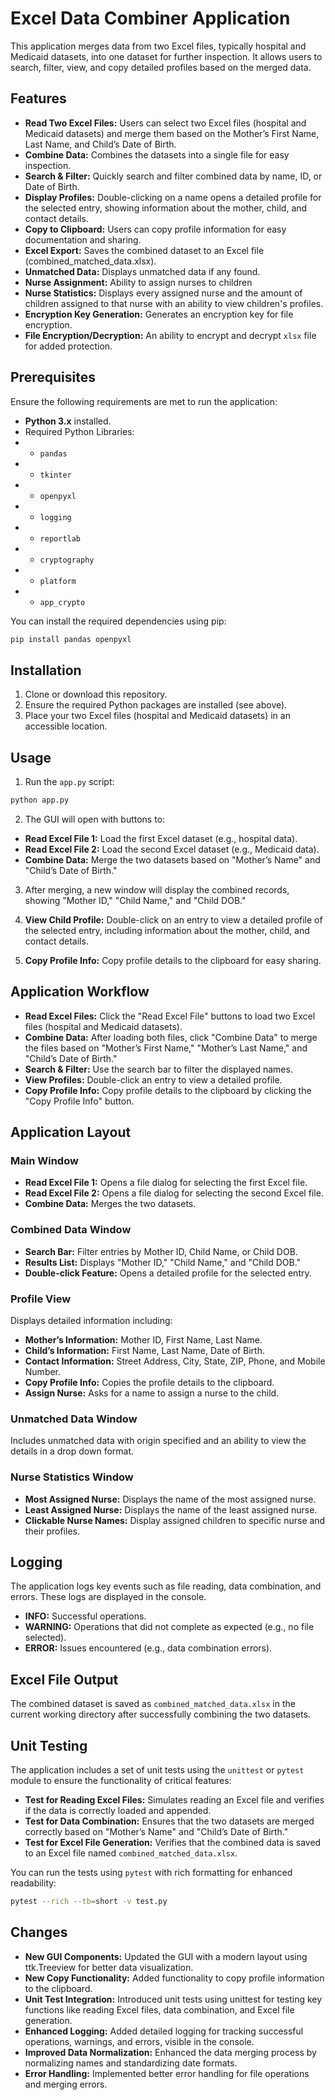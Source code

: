 # Excel Data Combiner Application

This application merges data from two Excel files, typically hospital and Medicaid datasets, into one dataset for further inspection. It allows users to search, filter, view, and copy detailed profiles based on the merged data.

## Features
- **Read Two Excel Files:** Users can select two Excel files (hospital and Medicaid datasets) and merge them based on the Mother’s First Name, Last Name, and Child’s Date of Birth.
- **Combine Data:** Combines the datasets into a single file for easy inspection.
- **Search & Filter:** Quickly search and filter combined data by name, ID, or Date of Birth.
- **Display Profiles:** Double-clicking on a name opens a detailed profile for the selected entry, showing information about the mother, child, and contact details.
- **Copy to Clipboard:** Users can copy profile information for easy documentation and sharing.
- **Excel Export:** Saves the combined dataset to an Excel file (combined_matched_data.xlsx).
- **Unmatched Data:** Displays unmatched data if any found.
- **Nurse Assignment:** Ability to assign nurses to children
- **Nurse Statistics:** Displays every assigned nurse and the amount of children assigned to that nurse with an ability to view children's profiles.
- **Encryption Key Generation:** Generates an encryption key for file encryption.
- **File Encryption/Decryption:** An ability to encrypt and decrypt `xlsx` file for added protection.

## Prerequisites

Ensure the following requirements are met to run the application:

- **Python 3.x** installed.
- Required Python Libraries:
- - `pandas`
- - `tkinter`
- - `openpyxl`
- - `logging`
- - `reportlab`
- - `cryptography`
- - `platform`
- - `app_crypto`

You can install the required dependencies using pip:
``` bash
pip install pandas openpyxl
```

## Installation

1. Clone or download this repository.
2. Ensure the required Python packages are installed (see above).
3. Place your two Excel files (hospital and Medicaid datasets) in an accessible location.

## Usage

1. Run the `app.py` script:

``` bash
python app.py
```

2. The GUI will open with buttons to:
- **Read Excel File 1:** Load the first Excel dataset (e.g., hospital data).
- **Read Excel File 2:** Load the second Excel dataset (e.g., Medicaid data).
- **Combine Data:**  Merge the two datasets based on "Mother’s Name" and "Child’s Date of Birth."

3. After merging, a new window will display the combined records, showing "Mother ID," "Child Name," and "Child DOB."

4. **View Child Profile:** Double-click on an entry to view a detailed profile of the selected entry, including information about the mother, child, and contact details.

5. **Copy Profile Info:** Copy profile details to the clipboard for easy sharing.

## Application Workflow

- **Read Excel Files:** Click the "Read Excel File" buttons to load two Excel files (hospital and Medicaid datasets).
- **Combine Data:** After loading both files, click "Combine Data" to merge the files based on "Mother’s First Name," "Mother’s Last Name," and "Child’s Date of Birth."
- **Search & Filter:** Use the search bar to filter the displayed names.
- **View Profiles:** Double-click an entry to view a detailed profile.
- **Copy Profile Info:** Copy profile details to the clipboard by clicking the "Copy Profile Info" button.

## Application Layout  

### Main Window

- **Read Excel File 1:** Opens a file dialog for selecting the first Excel file.
- **Read Excel File 2:** Opens a file dialog for selecting the second Excel file.
- **Combine Data:** Merges the two datasets.

### Combined Data Window

- **Search Bar:** Filter entries by Mother ID, Child Name, or Child DOB.
- **Results List:** Displays "Mother ID," "Child Name," and "Child DOB."
- **Double-click Feature:** Opens a detailed profile for the selected entry.

### Profile View

Displays detailed information including:

- **Mother’s Information:** Mother ID, First Name, Last Name.
- **Child’s Information:** First Name, Last Name, Date of Birth.
- **Contact Information:** Street Address, City, State, ZIP, Phone, and Mobile Number.
- **Copy Profile Info:** Copies the profile details to the clipboard.
- **Assign Nurse:** Asks for a name to assign a nurse to the child.

### Unmatched Data Window
Includes unmatched data with origin specified and an ability to view the details in a drop down format. 

### Nurse Statistics Window
- **Most Assigned Nurse:** Displays the name of the most assigned nurse.
- **Least Assigned Nurse:** Displays the name of the least assigned nurse.
- **Clickable Nurse Names:** Display assigned children to specific nurse and their profiles.

## Logging
The application logs key events such as file reading, data combination, and errors. These logs are displayed in the console.

- **INFO:** Successful operations.
- **WARNING:** Operations that did not complete as expected (e.g., no file selected).
- **ERROR:** Issues encountered (e.g., data combination errors).

## Excel File Output
The combined dataset is saved as `combined_matched_data.xlsx` in the current working directory after successfully combining the two datasets.

## Unit Testing
The application includes a set of unit tests using the `unittest` or `pytest` module to ensure the functionality of critical features:

- **Test for Reading Excel Files:** Simulates reading an Excel file and verifies if the data is correctly loaded and appended.
- **Test for Data Combination:** Ensures that the two datasets are merged correctly based on "Mother’s Name" and "Child’s Date of Birth."
- **Test for Excel File Generation:** Verifies that the combined data is saved to an Excel file named `combined_matched_data.xlsx`.  

You can run the tests using `pytest` with rich formatting for enhanced readability:

``` bash
pytest --rich --tb=short -v test.py
```

## Changes
- **New GUI Components:** Updated the GUI with a modern layout using ttk.Treeview for better data visualization.
- **New Copy Functionality:** Added functionality to copy profile information to the clipboard.
- **Unit Test Integration:** Introduced unit tests using unittest for testing key functions like reading Excel files, data combination, and Excel file generation.
- **Enhanced Logging:** Added detailed logging for tracking successful operations, warnings, and errors, visible in the console.
- **Improved Data Normalization:** Enhanced the data merging process by normalizing names and standardizing date formats.
- **Error Handling:** Implemented better error handling for file operations and merging errors.
